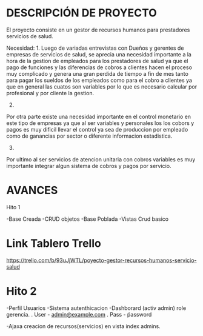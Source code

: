 # DESCRIPCIÓN DE PROYECTO


El proyecto consiste en un gestor de recursos humanos para prestadores  servicios de salud.

Necesidad:
1.
Luego de variadas entrevistas con Dueños y gerentes de empresas de servicios de salud, se aprecia una necesidad importante a la hora de la gestion de empleados para los prestadores de salud ya que el pago de funciones y las diferencias de cobros a clientes hacen el proceso muy complicado y genera una gran perdida de tiempo a fin de mes tanto para pagar los sueldos de los empleados como para el cobro a clientes ya que en general las cuatos son variables por lo que es necesario calcular por profesional y por cliente la gestion.

2.
Por otra parte existe una necesidad importante en el control monetario en este tipo de empresas ya que al ser variables y personales los los cobors y pagos es muy dificil llevar el control ya sea de produccion por empleado como de ganancias por sector o diferente informacion estadistica.

3.
Por ultimo al ser servicios de atencion unitaria con cobros variables es muy importante integrar algun sistema de cobros y pagos por servicio.


# AVANCES

Hito 1

-Base Creada
-CRUD objetos
-Base Poblada
-Vistas Crud basico

# Link Tablero Trello
https://trello.com/b/93uJjWTL/poyecto-gestor-recursos-humanos-servicio-salud


# Hito 2
-Perfil Usuarios
-Sistema autenthicacion
-Dashborard (activ admin) role gerencia.
    . User - admin@example.com
    . Pass - ṕassword

-Ajaxa creacion de recursos(servicios) en vista index admins.